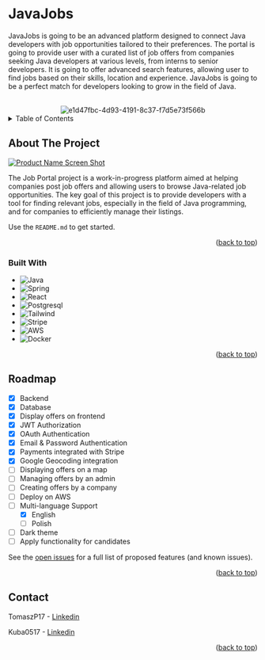 
# JavaJobs

JavaJobs is going to be an advanced platform designed to connect Java developers with job opportunities tailored to their preferences. The portal is going to provide user with a curated list of job offers from companies seeking Java developers at various levels, from interns to senior developers. It is going to offer advanced search features, allowing user to find jobs based on their skills, location and experience. JavaJobs is going to be a perfect match for developers looking to grow in the field of Java. 

<!-- PROJECT LOGO -->
<br />
<div align="center">
  <img src="https://i.ibb.co/SyQ0mbr/e1d47fbc-4d93-4191-8c37-f7d5e73f566b.png" alt="e1d47fbc-4d93-4191-8c37-f7d5e73f566b" border="0" />
</div>



<!-- TABLE OF CONTENTS -->
<details>
  <summary>Table of Contents</summary>
  <ol>
    <li>
      <a href="#about-the-project">About The Project</a>
      <ul>
        <li><a href="#built-with">Built With</a></li>
      </ul>
    </li>
    <li>
      <a href="#getting-started">Getting Started</a>
      <ul>
        <li><a href="#prerequisites">Prerequisites</a></li>
        <li><a href="#installation">Installation</a></li>
      </ul>
    </li>
    <li><a href="#usage">Usage</a></li>
    <li><a href="#roadmap">Roadmap</a></li>
    <li><a href="#contributing">Contributing</a></li>
    <li><a href="#license">License</a></li>
    <li><a href="#contact">Contact</a></li>
    <li><a href="#acknowledgments">Acknowledgments</a></li>
  </ol>
</details>



<!-- ABOUT THE PROJECT -->
## About The Project

[![Product Name Screen Shot][product-screenshot]](https://example.com)

The Job Portal project is a work-in-progress platform aimed at helping companies post job offers and allowing users to browse Java-related job opportunities. The key goal of this project is to provide developers with a tool for finding relevant jobs, especially in the field of Java programming, and for companies to efficiently manage their listings.

Use the `README.md` to get started.

<p align="right">(<a href="#readme-top">back to top</a>)</p>



### Built With

* ![Java][Java]
* ![Spring]
* ![React][React.js]
* ![Postgresql]
* ![Tailwind]
* ![Stripe]
* ![AWS]
* ![Docker]

<p align="right">(<a href="#readme-top">back to top</a>)</p>

<!-- ROADMAP -->
## Roadmap

- [x] Backend
- [x] Database
- [x] Display offers on frontend
- [x] JWT Authorization
- [x] OAuth Authentication
- [x] Email & Password Authentication
- [x] Payments integrated with Stripe
- [x] Google Geocoding integration
- [ ] Displaying offers on a map
- [ ] Managing offers by an admin
- [ ] Creating offers by a company 
- [ ] Deploy on AWS 
- [ ] Multi-language Support
    - [X] English
    - [ ] Polish
- [ ] Dark theme
- [ ] Apply functionality for candidates 

See the [open issues](https://github.com/othneildrew/Best-README-Template/issues) for a full list of proposed features (and known issues).

<p align="right">(<a href="#readme-top">back to top</a>)</p>

<!-- CONTACT -->
## Contact

TomaszP17 - [Linkedin](https://www.linkedin.com/in/tomaszp17)

Kuba0517 - [Linkedin](https://www.linkedin.com/in/jakub-ratuszniak-4685a5211)

<p align="right">(<a href="#readme-top">back to top</a>)</p>

<!-- MARKDOWN LINKS & IMAGES -->
<!-- https://www.markdownguide.org/basic-syntax/#reference-style-links -->
[contributors-shield]: https://img.shields.io/github/contributors/othneildrew/Best-README-Template.svg?style=for-the-badge
[contributors-url]: https://github.com/othneildrew/Best-README-Template/graphs/contributors
[forks-shield]: https://img.shields.io/github/forks/othneildrew/Best-README-Template.svg?style=for-the-badge
[forks-url]: https://github.com/othneildrew/Best-README-Template/network/members
[stars-shield]: https://img.shields.io/github/stars/othneildrew/Best-README-Template.svg?style=for-the-badge
[stars-url]: https://github.com/othneildrew/Best-README-Template/stargazers
[issues-shield]: https://img.shields.io/github/issues/othneildrew/Best-README-Template.svg?style=for-the-badge
[issues-url]: https://github.com/othneildrew/Best-README-Template/issues
[license-shield]: https://img.shields.io/github/license/othneildrew/Best-README-Template.svg?style=for-the-badge
[license-url]: https://github.com/othneildrew/Best-README-Template/blob/master/LICENSE.txt
[linkedin-shield]: https://img.shields.io/badge/-LinkedIn-black.svg?style=for-the-badge&logo=linkedin&colorB=555
[linkedin-url]: https://linkedin.com/in/othneildrew
[product-screenshot]: images/screenshot.png
[Next.js]: https://img.shields.io/badge/next.js-000000?style=for-the-badge&logo=nextdotjs&logoColor=white
[Next-url]: https://nextjs.org/
[React.js]: https://img.shields.io/badge/React-20232A?style=for-the-badge&logo=react&logoColor=61DAFB
[React-url]: https://reactjs.org/
[Vue.js]: https://img.shields.io/badge/Vue.js-35495E?style=for-the-badge&logo=vuedotjs&logoColor=4FC08D
[Vue-url]: https://vuejs.org/
[Angular.io]: https://img.shields.io/badge/Angular-DD0031?style=for-the-badge&logo=angular&logoColor=white
[Angular-url]: https://angular.io/
[Svelte.dev]: https://img.shields.io/badge/Svelte-4A4A55?style=for-the-badge&logo=svelte&logoColor=FF3E00
[Svelte-url]: https://svelte.dev/
[Laravel.com]: https://img.shields.io/badge/Laravel-FF2D20?style=for-the-badge&logo=laravel&logoColor=white
[Laravel-url]: https://laravel.com
[Bootstrap.com]: https://img.shields.io/badge/Bootstrap-563D7C?style=for-the-badge&logo=bootstrap&logoColor=white
[Bootstrap-url]: https://getbootstrap.com
[JQuery.com]: https://img.shields.io/badge/jQuery-0769AD?style=for-the-badge&logo=jquery&logoColor=white
[JQuery-url]: https://jquery.com 

[Java]: https://img.shields.io/badge/Java-ED8B00?style=for-the-badge&logo=java&logoColor=white

[Postgresql]: https://img.shields.io/badge/postgresql-4169e1?style=for-the-badge&logo=postgresql&logoColor=white

[Tailwind]: https://img.shields.io/badge/Tailwind_CSS-grey?style=for-the-badge&logo=tailwind-css&logoColor=38B2AC

[Stripe]: https://img.shields.io/badge/Stripe-5469d4?style=for-the-badge&logo=stripe&logoColor=ffffff

[AWS]: https://img.shields.io/badge/AWS-%23FF9900.svg?style=for-the-badge&logo=amazon-aws&logoColor=white

[Docker]: https://img.shields.io/badge/docker-%230db7ed.svg?style=for-the-badge&logo=docker&logoColor=white

[Spring]: https://img.shields.io/badge/spring-%236DB33F.svg?style=for-the-badge&logo=spring&logoColor=white
